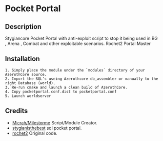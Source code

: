 # Pocket Portal

## Description

Stygiancore Pocket Portal with anti-exploit script to stop it being used in BG , Arena , Combat and other exploitable scenarios.
Rochet2 Portal Master

## Installation

```
1. Simply place the module under the `modules` directory of your AzerothCore source. 
2. Import the SQL’s useing Azerothcore db_assembler or manually to the right Database (world).
3. Re-run cmake and launch a clean build of AzerothCore.
4. Copy pocketportal.conf.dist to pocketportal.conf 
5. Launch worldserver
```


## Credits

*  [Micrah/Milestorme](https://github.com/milestorme) Script/Module Creator.
*  [stygianisthebest](http://stygianthebest.github.io) sql pocket portal.
*  [rochet2](https://github.com/Rochet2) Original code.
